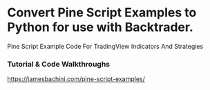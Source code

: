 # Convert Pine Script Examples to Python for use with Backtrader.

Pine Script Example Code For TradingView Indicators And Strategies

### Tutorial & Code Walkthroughs

https://jamesbachini.com/pine-script-examples/

